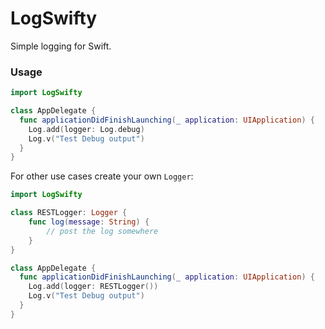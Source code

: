 # LogSwifty

Simple logging for Swift.

### Usage

```swift
import LogSwifty

class AppDelegate {
  func applicationDidFinishLaunching(_ application: UIApplication) {
    Log.add(logger: Log.debug)
    Log.v("Test Debug output")
  }
}
```

For other use cases create your own `Logger`:

```swift
import LogSwifty

class RESTLogger: Logger {
    func log(message: String) {
        // post the log somewhere
    }
}

class AppDelegate {
  func applicationDidFinishLaunching(_ application: UIApplication) {
    Log.add(logger: RESTLogger())
    Log.v("Test Debug output")
  }
}
```
